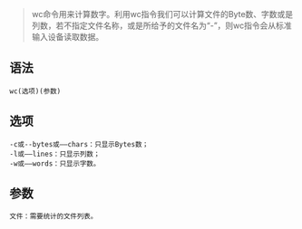 > wc命令用来计算数字。利用wc指令我们可以计算文件的Byte数、字数或是列数，若不指定文件名称，或是所给予的文件名为“-”，则wc指令会从标准输入设备读取数据。


语法
--
    wc(选项)(参数)
    
选项
--
    -c或--bytes或——chars：只显示Bytes数；
    -l或——lines：只显示列数；
    -w或——words：只显示字数。

参数
--
    文件：需要统计的文件列表。

